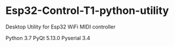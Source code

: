 # Esp32-Control-T1-python-utility
Desktop Utility for Esp32 WiFi MIDI controller

Python 3.7 PyQt 5.13.0
Pyserial 3.4
